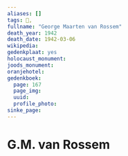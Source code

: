 ```yaml
---
aliases: []
tags: 👤, 
fullname: "George Maarten van Rossem"
death_year: 1942
death_date: 1942-03-06
wikipedia:
gedenkplaat: yes
holocaust_monument:
joods_monument:
oranjehotel:
gedenkboek:
  page: 167
  page_img: 
  uuid: 
  profile_photo: 
sinke_page:
---
```


# G.M. van Rossem